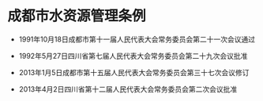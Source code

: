 # 成都市水资源管理条例

- 1991年10月18日成都市第十一届人民代表大会常务委员会第二十一次会议通过

- 1992年5月27日四川省第七届人民代表大会常务委员会第二十九次会议批准

- 2013年1月5日成都市第十五届人民代表大会常务委员会第三十七次会议修订

- 2013年4月2日四川省第十二届人民代表大会常务委员会第二次会议批准

<!-- INFO END -->